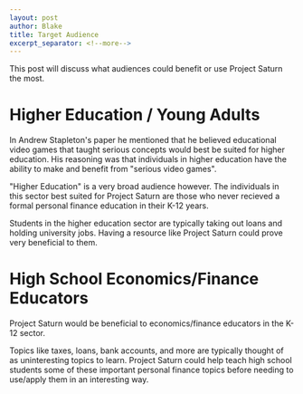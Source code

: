 ```yaml
---
layout: post
author: Blake
title: Target Audience
excerpt_separator: <!--more-->
---
```


This post will discuss what audiences could benefit or use Project Saturn the most.

<!--more-->

# Higher Education / Young Adults

In Andrew Stapleton's paper he mentioned that he believed educational video games that taught serious concepts would best be suited for higher education. His reasoning was that individuals in higher education have the ability to make and benefit from "serious video games".

<!--more-->

"Higher Education" is a very broad audience however. The individuals in this sector best suited for Project Saturn are those who never recieved a formal personal finance education in their K-12 years. 

<!--more-->

Students in the higher education sector are typically taking out loans and holding university jobs. Having a resource like Project Saturn could prove very beneficial to them.

# High School Economics/Finance Educators

Project Saturn would be beneficial to economics/finance educators in the K-12 sector. 

<!--more-->

Topics like taxes, loans, bank accounts, and more are typically thought of as uninteresting topics to learn. Project Saturn could help teach high school students some of these important personal finance topics before needing to use/apply them in an interesting way. 